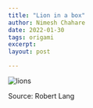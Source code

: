 ```yaml
---
title: "Lion in a box"
author: Nimesh Chahare
date: 2022-01-30
tags: origami
excerpt:
layout: post

---
```


![lions](https://user-images.githubusercontent.com/51962204/183978143-0b1215e5-50ad-4cd9-8366-81c683bcae4f.jpg)

Source: Robert Lang
